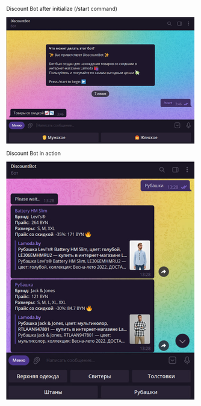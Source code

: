 Discount Bot after initialize (/start command)

<img src="https://github.com/ThanhDoIVan/DiscountTelegramBot/blob/master/pic-1.jpg" width='500'>

Discount Bot in action

<img src="https://github.com/ThanhDoIVan/DiscountTelegramBot/blob/master/pic-2.jpg" width='500'>
